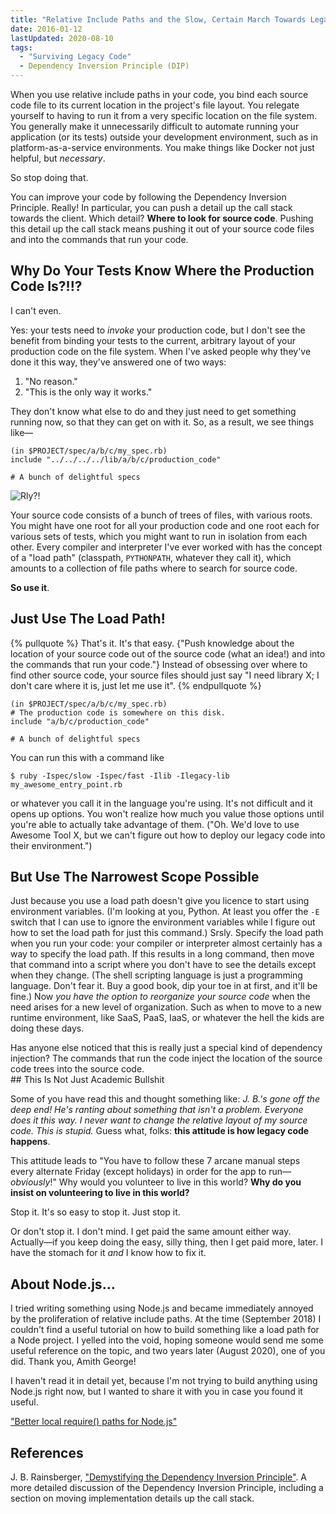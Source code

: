 ```yaml
---
title: "Relative Include Paths and the Slow, Certain March Towards Legacy Code"
date: 2016-01-12
lastUpdated: 2020-08-10
tags:
  - "Surviving Legacy Code"
  - Dependency Inversion Principle (DIP)
---
```

When you use relative include paths in your code, you bind each source code file to its current location in the project's file layout. You relegate yourself to having to run it from a very specific location on the file system. You generally make it unnecessarily difficult to automate running your application (or its tests) outside your development environment, such as in platform-as-a-service environments. You make things like Docker not just helpful, but _necessary_.

So stop doing that.

You can improve your code by following the Dependency Inversion Principle. Really! In particular, you can push a detail up the call stack towards the client. Which detail? **Where to look for source code**. Pushing this detail up the call stack means pushing it out of your source code files and into the commands that run your code.

## Why Do Your Tests Know Where the Production Code Is?!!?

I can't even.

Yes: your tests need to _invoke_ your production code, but I don't see the benefit from binding your tests to the current, arbitrary layout of your production code on the file system. When I've asked people why they've done it this way, they've answered one of two ways:

1. "No reason."
1. "This is the only way it works."

They don't know what else to do and they just need to get something running now, so that they can get on with it. So, as a result, we see things like&mdash;

```
(in $PROJECT/spec/a/b/c/my_spec.rb)
include "../../../../lib/a/b/c/production_code"

# A bunch of delightful specs
```

![Rly?!](//images.jbrains.ca/disapproving-quincy-300w.jpg)

Your source code consists of a bunch of trees of files, with various roots. You might have one root for all your production code and one root each for various sets of tests, which you might want to run in isolation from each other. Every compiler and interpreter I've ever worked with has the concept of a "load path" (classpath, `PYTHONPATH`, whatever they call it), which amounts to a collection of file paths where to search for source code.

**So use it**.

## Just Use The Load Path!

{% pullquote %}
That's it. It's that easy. {"Push knowledge about the location of your source code out of the source code (what an idea!) and into the commands that run your code."} Instead of obsessing over where to find other source code, your source files should just say "I need library X; I don't care where it is, just let me use it".
{% endpullquote %}

```
(in $PROJECT/spec/a/b/c/my_spec.rb)
# The production code is somewhere on this disk.
include "a/b/c/production_code"

# A bunch of delightful specs
```

You can run this with a command like

```
$ ruby -Ispec/slow -Ispec/fast -Ilib -Ilegacy-lib my_awesome_entry_point.rb
```

or whatever you call it in the language you're using. It's not difficult and it opens up options. You won't realize how much you value those options until you're able to actually take advantage of them. ("Oh. We'd love to use Awesome Tool X, but we can't figure out how to deploy our legacy code into their environment.")

## But Use The Narrowest Scope Possible

Just because you use a load path doesn't give you licence to start using environment variables. (I'm looking at you, Python. At least you offer the `-E` switch that I can use to ignore the environment variables while I figure out how to set the load path for just this command.) Srsly. Specify the load path when you run your code: your compiler or interpreter almost certainly has a way to specify the load path. If this results in a long command, then move that command into a script where you don't have to see the details except when they change. (The shell scripting language is just a programming language. Don't fear it. Buy a good book, dip your toe in at first, and it'll be fine.) Now _you have the option to reorganize your source code_ when the need arises for a new level of organization. Such as when to move to a new runtime environment, like SaaS, PaaS, IaaS, or whatever the hell the kids are doing these days.

<aside class="aside">Has anyone else noticed that this is really just a special kind of dependency injection? The commands that run the code inject the location of the source code trees into the source code.</aside>
## This Is Not Just Academic Bullshit

Some of you have read this and thought something like: _J. B.'s gone off the deep end! He's ranting about something that isn't a problem. Everyone does it this way. I never want to change the relative layout of my source code. This is stupid._ Guess what, folks: **this attitude is how legacy code happens**.

This attitude leads to "You have to follow these 7 arcane manual steps every alternate Friday (except holidays) in order for the app to run&mdash;_obviously_!" Why would you volunteer to live in this world? **Why do you insist on volunteering to live in this world?**

Stop it. It's so easy to stop it. Just stop it.

Or don't stop it. I don't mind. I get paid the same amount either way. Actually&mdash;if you keep doing the easy, silly thing, then I get paid more, later. I have the stomach for it _and_ I know how to fix it.

##  About Node.js...

I tried writing something using Node.js and became immediately annoyed by the proliferation of relative include paths. At the time (September 2018) I couldn't find a useful tutorial on how to build something like a load path for a Node project. I yelled into the void, hoping someone would send me some useful reference on the topic, and two years later (August 2020), one of you did. Thank you, Amith George!

I haven't read it in detail yet, because I'm not trying to build anything using Node.js right now, but I wanted to share it with you in case you found it useful.

["Better local require() paths for Node.js"](https://gist.github.com/branneman/8048520#better-local-require-paths-for-nodejs)

## References

J. B. Rainsberger, ["Demystifying the Dependency Inversion Principle"](//blog.thecodewhisperer.com/2013/01/29/consequences-of-dependency-inversion-principle/). A more detailed discussion of the Dependency Inversion Principle, including a section on moving implementation details up the call stack.
